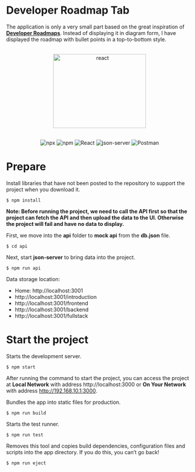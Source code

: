 # Developer Roadmap Tab
The application is only a very small part based on the great inspiration of [**Developer Roadmaps**](https://roadmap.sh/). Instead of displaying it in diagram form, I have displayed the roadmap with bullet points in a top-to-bottom style.

<div align="center">
<br>
<img src="https://upload.wikimedia.org/wikipedia/commons/thumb/a/a7/React-icon.svg/2300px-React-icon.svg.png" alt="react" width="250" height="200">
<br>
<br>

![npx](https://badgen.net/badge/npx/9.6.7?labelColor=blue&color=black)
![npm](https://badgen.net/badge/npm/9.6.7?labelColor=blue&color=black)
![React](https://badgen.net/badge/React/18.2.0?labelColor=blue&color=black)
![json-server](https://badgen.net/badge/json-server/%5E0.17.3?labelColor=blue&color=black)
![Postman](https://badgen.net/badge/Postman/v10.17.4?labelColor=blue&color=black)

</div>

# Prepare
Install libraries that have not been posted to the repository to support the project when you download it.
```
$ npm install
```

**Note: Before running the project, we need to call the API first so that the project can fetch the API and then upload the data to the UI. Otherwise the project will fail and have no data to display.**

First, we move into the **api** folder to **mock api** from the **db.json** file.
```
$ cd api
```

Next, start **json-server** to bring data into the project.
```
$ npm run api
```

Data storage location:
- Home: http://localhost:3001
- http://localhost:3001/introduction
- http://localhost:3001/frontend
- http://localhost:3001/backend
- http://localhost:3001/fullstack

# Start the project
Starts the development server.
```
$ npm start
```

After running the command to start the project, you can access the project at **Local Network** with address http://localhost:3000 or **On Your Network** with address http://192.168.10.1:3000.

Bundles the app into static files for production.
```
$ npm run build
```

Starts the test runner.
```
$ npm run test
```

Removes this tool and copies build dependencies, configuration files and scripts into the app directory. If you do this, you can’t go back!
```
$ npm run eject
```
